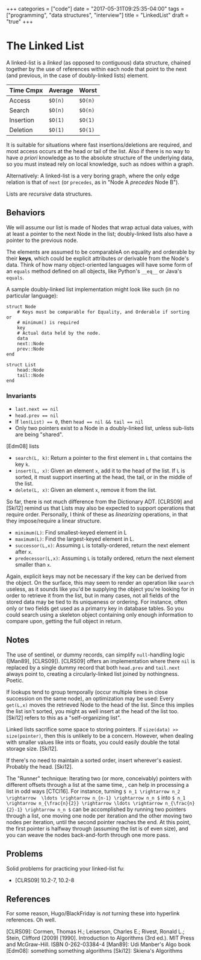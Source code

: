 +++
categories = ["code"]
date = "2017-05-31T09:25:35-04:00"
tags = ["programming", "data structures", "interview"]
title = "LinkedList"
draft = "true"
+++
# The Linked List
A linked-list is a _linked_ (as opposed to contiguous) data structure, chained
together by the use of references within each node that point to the next (and
previous, in the case of doubly-linked lists) element.

<!--more-->

Time Cmpx|Average|Worst
---------|-------|-------
Access   |`$O(n)`|`$O(n)`
Search   |`$O(n)`|`$O(n)`
Insertion|`$O(1)`|`$O(1)`
Deletion |`$O(1)`|`$O(1)`

It is suitable for situations where fast insertions/deletions are required, and
most access occurs at the head or tail of the list. Also if there is no way to
have _a priori_ knowledge as to the absolute structure of the underlying data,
so you must instead rely on local knowledge, such as ndoes within a graph.

Alternatively: A linked-list is a very boring graph, where the only edge
relation is that of `next` (or `precedes`, as in "Node A _precedes_ Node B").

Lists are _recursive_ data structures.

## Behaviors
We will assume our list is made of Nodes that wrap actual data values, with
at least a pointer to the next Node in the list; doubly-linked lists also have a
pointer to the previous node.

The elements are assumed to be comparableA on equality and orderable by their
__keys__, which could be explicit attributes _or_ derivable from the Node's
data. Think of how many object-oriented languages will have some form of an
`equals` method defined on all objects, like Python's `__eq__` or Java's
`equals`.

A sample doubly-linked list implementation might look like such (in no
particular language):
```
struct Node
    # Keys must be comparable for Equality, and Orderable if sorting or
    # minimum() is required
    key
    # Actual data held by the node.
    data
    next::Node
    prev::Node
end

struct List
    head::Node
    tail::Node
end
```

### Invariants
* `last.next == nil`
* `head.prev == nil`
* If `len(List) == 0`, then `head == nil && tail == nil`
* Only two pointers exist to a Node in a doubly-linked list, unless sub-lists
  are being "shared".


[Edm08] lists
* `search(L, k)`: Return a pointer to the first element in `L` that contains the key `k`.
* `insert(L, x)`: Given an element `x`, add it to the head of the list. If `L`
  is sorted, it must support inserting at the head, the tail, or in the middle
  of the list.
* `delete(L, x)`: Given an element `x`, remove it from the list.

So far, there is not much difference from the Dictionary ADT. [CLRS09] and
[Ski12] remind us that Lists may also be expected to support operations that
require order. Personally, I think of these as _linearizing_ operations, in that
they impose/require a linear structure.

* `minimum(L)`: Find smallest-keyed element in L
* `maximum(L)`: Find the largest-keyed element in L.
* `successor(L,x)`: Assuming `L` is totally-ordered, return the next element
  after `x`.
* `predecessor(L,x)`: Assuming `L`  is totally ordered, return the next
  element smaller than `x`.

Again, explicit keys may not be necessary if the key can be derived from the
object. On the surface, this may seem to render an operation like `search`
useless, as it sounds like you'd be supplying the object you're looking for in
order to retrieve it from the list, but in many cases, not all fields of the
stored data may be tied to its uniqueness or ordering. For instance, often only
or two fields get used as a primarry key in database tables. So you could search
using a skeleton object containing only enough information to compare upon,
getting the full object in return.

## Notes
The use of sentinel, or dummy records, can simplify `null`-handling logic
([Man89], [CLRS09]). [CLRS09] offers an implementation where there `nil` is
replaced by a single dummy record that both `head.prev` and `tail.next` always
point to, creating a circularly-linked list joined by nothingness. Poetic.

If lookups tend to group temporally (occur multiple times in close succession on
the same node), an optimization may be used: Every `get(L,x)` moves the
retrieved Node to the head of the list. Since this implies the list isn't
sorted, you might as well insert at the head of the list too. [Ski12] refers to
this as a "self-organizing list".

Linked lists sacrifice some space to storing pointers. If `size(data) >>
size(pointer)`, then this is unlikely to be a concern. However, when dealing
with smaller values like ints or floats, you could easily double the total
storage size. [Ski12].

If there's no need to maintain a sorted order, insert wherever's easiest.
Probably the head. [Ski12].

The "Runner" technique: Iterating two (or more, conceivably) pointers with
different offsets through a list at the same time, , can help in processing a
list in odd ways [CTCI16]. For instance, turning
`$ n_1 \rightarrow n_2 \rightarrow  \ldots \rightarrow n_{n-1} \rightarrow n_n $` into
`$ n_1 \rightarrow n_{\frac{n}{2}} \rightarrow \ldots \rightarrow n_{\frac{n}{2}-1} \rightarrow n_n $` can be
accomplished by running two pointers through a list, one moving one node per
iteration and the other moving two nodes per iteration, until the second pointer
reaches the end. At this point, the first pointer is halfway through (assuming
the list is of even size), and you can weave the nodes back-and-forth through
one more pass.

## Problems
Solid problems for practicing your linked-list fu:

* [CLRS09] 10.2-7, 10.2-8

## References
For some reason, Hugo/BlackFriday is _not_ turning these into hyperlink
references. Oh well.

[CLRS09]: Cormen, Thomas H.; Leiserson, Charles E.; Rivest, Ronald L.; Stein,
    Clifford (2009) [1990]. Introduction to Algorithms (3rd ed.). MIT Press and
    McGraw-Hill. ISBN 0-262-03384-4
[Man89]: Udi Manber's Algo book
[Edm08]: something something algorithms
[Ski12]: Skiena's Algorithms
